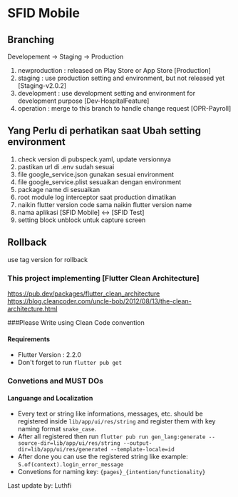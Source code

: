 # SFID Mobile

## Branching
Developement -> Staging -> Production
1. newproduction : released on Play Store or App Store [Production]
2. staging : use production setting and environment, but not released yet [Staging-v2.0.2]
3. development : use development setting and environment for development purpose [Dev-HospitalFeature]
4. operation : merge to this branch to handle change request [OPR-Payroll]

## Yang Perlu di perhatikan saat Ubah setting environment
1. check version di pubspeck.yaml, update versionnya
2. pastikan url di .env sudah sesuai
4. file google_service.json gunakan sesuai environment
5. file google_service.plist sesuaikan dengan environment
6. package name di sesuaikan
7. root module log interceptor saat production dimatikan
8. naikin flutter version code sama naikin flutter version name
9. nama aplikasi [SFID Mobile] <-> [SFID Test]
10. setting block unblock untuk capture screen

## Rollback
use tag version for rollback

### This project implementing [Flutter Clean Architecture]
https://pub.dev/packages/flutter_clean_architecture
https://blog.cleancoder.com/uncle-bob/2012/08/13/the-clean-architecture.html

###Please Write using Clean Code convention

#### Requirements
  - Flutter Version : 2.2.0
  - Don't forget to run `flutter pub get`

### Convetions and MUST DOs


#### Languange and Localization
- Every text or string like informations, messages, etc. should be registered inside `lib/app/ui/res/string` and register them with key naming format `snake_case`.
- After all registered then run `flutter pub run gen_lang:generate --source-dir=lib/app/ui/res/string --output-dir=lib/app/ui/res/generated --template-locale=id`
- After done you can use the registered string like example: `S.of(context).login_error_message`
- Convetions for naming key: `{pages}_{intention/functionality}`

Last update by: Luthfi
